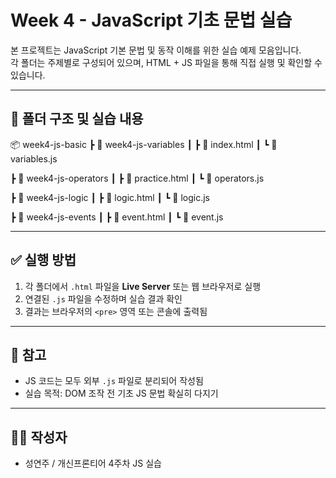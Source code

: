 # Week 4 - JavaScript 기초 문법 실습

본 프로젝트는 JavaScript 기본 문법 및 동작 이해를 위한 실습 예제 모음입니다.  
각 폴더는 주제별로 구성되어 있으며, HTML + JS 파일을 통해 직접 실행 및 확인할 수 있습니다.

---

## 📁 폴더 구조 및 실습 내용

📦 week4-js-basic 
┣ 📂 week4-js-variables 
┃ ┣ 📄 index.html
┃ ┗ 📄 variables.js


┣ 📂 week4-js-operators 
┃ ┣ 📄 practice.html
┃ ┗ 📄 operators.js


┣ 📂 week4-js-logic 
┃ ┣ 📄 logic.html
┃ ┗ 📄 logic.js

┣ 📂 week4-js-events 
┃ ┣ 📄 event.html
┃ ┗ 📄 event.js

---

## ✅ 실행 방법

1. 각 폴더에서 `.html` 파일을 **Live Server** 또는 웹 브라우저로 실행
2. 연결된 `.js` 파일을 수정하며 실습 결과 확인
3. 결과는 브라우저의 `<pre>` 영역 또는 콘솔에 출력됨

---

## 📌 참고

- JS 코드는 모두 외부 `.js` 파일로 분리되어 작성됨
- 실습 목적: DOM 조작 전 기초 JS 문법 확실히 다지기

---

## 🧑‍💻 작성자
- 성연주 / 개신프론티어 4주차 JS 실습
